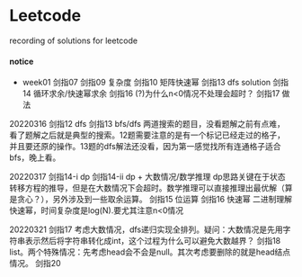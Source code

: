 # Leetcode
recording of solutions for leetcode

#### notice
- week01
剑指07
剑指09 复杂度
剑指10 矩阵快速幂
剑指13 dfs solution
剑指14 循环求余/快速幂求余
剑指16 (?)为什么n<0情况不处理会超时？
剑指17 做法


20220316
剑指12 dfs
剑指13 bfs/dfs
两道搜索的题目，没看题解之前有点难，看了题解之后就是典型的搜索。12题需要注意的是有一个标记已经走过的格子，并且要还原的操作。13题的dfs解法还没看，因为第一感觉找所有连通格子适合bfs，晚上看。

20220317
剑指14-i dp
剑指14-ii dp + 大数情况/数学推理
dp思路关键在于状态转移方程的推导，但是在大数情况下会超时。数学推理可以直接推理出最优解（算是贪心？），另外涉及到一些取余运算。
剑指15 位运算
剑指16 快速幂
二进制理解快速幂，时间复杂度是log(N).要尤其注意n<0情况

20220321
剑指17 考虑大数情况，dfs递归实现全排列。疑问：大数情况是先用字符串表示然后将字符串转化成int，这个过程为什么可以避免大数越界？
剑指18 list。两个特殊情况：先考虑head会不会是null。其次考虑要删除的就是head结点情况。
剑指20 
